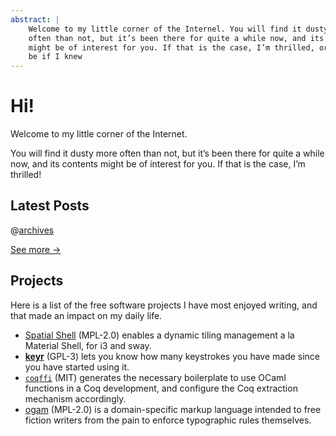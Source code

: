 ```yaml
---
abstract: |
    Welcome to my little corner of the Internel. You will find it dusty more
    often than not, but it’s been there for quite a while now, and its contents
    might be of interest for you. If that is the case, I’m thrilled, or I would
    be if I knew
---
```


# Hi!

Welcome to my little corner of the Internet.

You will find it dusty more often than not, but it’s been there for quite a
while now, and its contents might be of interest for you. If that is the case,
I’m thrilled!

## Latest Posts

@[archives](7)

[See more →](/posts)

## Projects

Here is a list of the free software projects I have most enjoyed writing, and
that made an impact on my daily life.

- [Spatial Shell](https://github.com/lthms/spatial-shell) (MPL-2.0) enables a
  dynamic tiling management a la Material Shell, for i3 and sway.
- [**keyr**](https://github.com/lthms/keyr) (GPL-3) lets you know how many
  keystrokes you have made since you have started using it.
- [`coqffi`](https://github.com/coq-community/coqffi) (MIT) generates the
  necessary boilerplate to use OCaml functions in a Coq development, and
  configure the Coq extraction mechanism accordingly.
- [ogam](https://github.com/lthms/ogam) (MPL-2.0) is a domain-specific markup
  language intended to free fiction writers from the pain to enforce
  typographic rules themselves.
